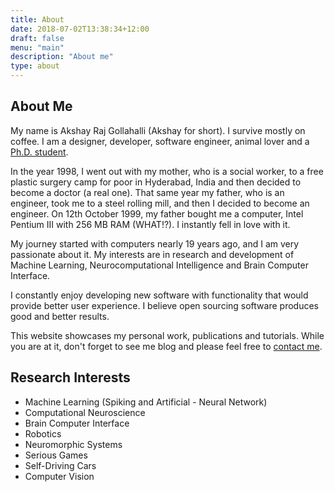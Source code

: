 ```yaml
---
title: About
date: 2018-07-02T13:38:34+12:00
draft: false
menu: "main"
description: "About me"
type: about
---
```


## About Me

My name is Akshay Raj Gollahalli (Akshay for short). I survive mostly on coffee. I am a designer, developer, software engineer, animal lover and a [Ph.D. student](https://kedri.aut.ac.nz/staff/staff-profiles/akshay-raj-gollahalli).

In the year 1998, I went out with my mother, who is a social worker, to a free plastic surgery camp for poor in Hyderabad, India and then decided to become a doctor (a real one). That same year my father, who is an engineer, took me to a steel rolling mill, and then I decided to become an engineer. On 12th October 1999, my father bought me a computer, Intel Pentium III with 256 MB RAM (WHAT!?). I instantly fell in love with it.

My journey started with computers nearly 19 years ago, and I am very passionate about it. My interests are in research and development of Machine Learning, Neurocomputational Intelligence and Brain Computer Interface.

I constantly enjoy developing new software with functionality that would provide better user experience. I believe open sourcing software produces good and better results.

This website showcases my personal work, publications and tutorials. While you are at it, don't forget to see me blog and please feel free to [contact me](mailto:akshay@gollahalli.com).

## Research Interests

- Machine Learning (Spiking and Artificial - Neural Network)
- Computational Neuroscience
- Brain Computer Interface
- Robotics
- Neuromorphic Systems
- Serious Games
- Self-Driving Cars
- Computer Vision

